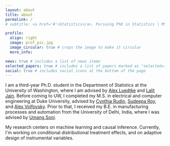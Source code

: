 ```yaml
---
layout: about
title: about
permalink: /
# subtitle: <a href='#'>Statistics</a>. Pursuing PhD in Statistics | MS ECE

profile:
  align: right
  image: prof_pic.jpg
  image_circular: true # crops the image to make it circular
  more_info:

news: true # includes a list of news items
selected_papers: true # includes a list of papers marked as "selected={true}"
social: true # includes social icons at the bottom of the page
---
```


I am a third-year Ph.D. student in the Department of Statistics at the University of Washington, where I am advised by [Alex Luedtke](https://www.alexluedtke.com/) and [Lalit Jain](https://lalitjain.com/). Before coming to UW, I completed my M.S. in electrical and computer engineering at Duke University, advised by [Cynthia Rudin](https://users.cs.duke.edu/~cynthia/home.html), [Sudeepa Roy](https://users.cs.duke.edu/~sudeepa/), and [Alex Volfovsky](https://volfovsky.github.io/). Prior to that, I received my B.E. in manufacturing processes and automation from the University of Delhi, India, where I was advised by [Umang Soni](https://scholar.google.co.in/citations?user=glxZ4TQAAAAJ&hl=en).

My research centers on machine learning and causal inference. Currently, I'm working on conditional distributional treatment effects, and on adaptive design of instrumental variables.
